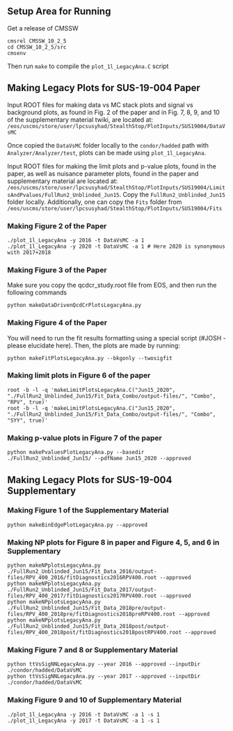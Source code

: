 ## Setup Area for Running

Get a release of CMSSW

```
cmsrel CMSSW_10_2_5
cd CMSSW_10_2_5/src
cmsenv
```

Then run `make` to compile the `plot_1l_LegacyAna.C` script

## Making Legacy Plots for SUS-19-004 Paper

Input ROOT files for making data vs MC stack plots and signal vs background plots, as found in Fig. 2 of the paper and in Fig. 7, 8, 9, and 10 of the supplementary material twiki, are located at:
`/eos/uscms/store/user/lpcsusyhad/StealthStop/PlotInputs/SUS19004/DataVsMC`

Once copied the `DataVsMC` folder locally to the `condor/hadded` path with `Analyzer/Analyzer/test`, plots can be made using `plot_1l_LegacyAna`.

Input ROOT files for making the limit plots and p-value plots, found in the paper, as well as nuisance parameter plots, found in the paper and supplementary material are located at:
`/eos/uscms/store/user/lpcsusyhad/StealthStop/PlotInputs/SUS19004/LimitsAndPvalues/FullRun2_Unblinded_Jun15`.
Copy the `FullRun2_Unblinded_Jun15` folder locally.
Additionally, one can copy the `Fits` folder from `/eos/uscms/store/user/lpcsusyhad/StealthStop/PlotInputs/SUS19004/Fits`

### Making Figure 2 of the Paper

```
./plot_1l_LegacyAna -y 2016 -t DataVsMC -a 1
./plot_1l_LegacyAna -y 2020 -t DataVsMC -a 1 # Here 2020 is synonymous with 2017+2018
```

### Making Figure 3 of the Paper

Make sure you copy the qcdcr\_study.root file from EOS, and then run the following commands
```
python makeDataDrivenQcdCrPlotsLegacyAna.py
```

### Making Figure 4 of the Paper

You will need to run the fit results formatting using a special script (#JOSH - please elucidate here). 
Then, the plots are made by running:

```
python makeFitPlotsLegacyAna.py --bkgonly --twosigfit
```

### Making limit plots in Figure 6 of the paper

```
root -b -l -q 'makeLimitPlotsLegacyAna.C("Jun15_2020", "./FullRun2_Unblinded_Jun15/Fit_Data_Combo/output-files/", "Combo", "RPV", true)'
root -b -l -q 'makeLimitPlotsLegacyAna.C("Jun15_2020", "./FullRun2_Unblinded_Jun15/Fit_Data_Combo/output-files/", "Combo", "SYY", true)'
```

### Making p-value plots in Figure 7 of the paper

```
python makePvaluesPlotLegacyAna.py --basedir ./FullRun2_Unblinded_Jun15/ --pdfName Jun15_2020 --approved
```

## Making Legacy Plots for SUS-19-004 Supplementary

### Making Figure 1 of the Supplementary Material

```
python makeBinEdgePlotLegacyAna.py --approved
```

### Making NP plots for Figure 8 in paper and Figure 4, 5, and 6 in Supplementary

```
python makeNPplotsLegacyAna.py ./FullRun2_Unblinded_Jun15/Fit_Data_2016/output-files/RPV_400_2016/fitDiagnostics2016RPV400.root --approved
python makeNPplotsLegacyAna.py ./FullRun2_Unblinded_Jun15/Fit_Data_2017/output-files/RPV_400_2017/fitDiagnostics2017RPV400.root --approved
python makeNPplotsLegacyAna.py ./FullRun2_Unblinded_Jun15/Fit_Data_2018pre/output-files/RPV_400_2018pre/fitDiagnostics2018preRPV400.root --approved
python makeNPplotsLegacyAna.py ./FullRun2_Unblinded_Jun15/Fit_Data_2018post/output-files/RPV_400_2018post/fitDiagnostics2018postRPV400.root --approved
```
### Making Figure 7 and 8 or Supplementary Material

```
python ttVsSigNNLegacyAna.py --year 2016 --approved --inputDir ./condor/hadded/DataVsMC
python ttVsSigNNLegacyAna.py --year 2017 --approved --inputDir ./condor/hadded/DataVsMC
```

### Making Figure 9 and 10 of Supplementary Material

```
./plot_1l_LegacyAna -y 2016 -t DataVsMC -a 1 -s 1
./plot_1l_LegacyAna -y 2017 -t DataVsMC -a 1 -s 1
```
